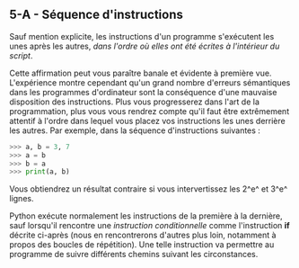 ## 5-A - Séquence d'instructions

Sauf mention explicite, les instructions d'un programme s'exécutent les
unes après les autres, *dans l'ordre où elles ont été écrites à
l'intérieur du script*.

Cette affirmation peut vous paraître banale et évidente à première vue.
L'expérience montre cependant qu'un grand nombre d'erreurs sémantiques
dans les programmes d'ordinateur sont la conséquence d'une mauvaise
disposition des instructions. Plus vous progresserez dans l'art de la
programmation, plus vous vous rendrez compte qu'il faut être extrêmement
attentif à l'ordre dans lequel vous placez vos instructions les unes
derrière les autres. Par exemple, dans la séquence d'instructions
suivantes :



```python
>>> a, b = 3, 7
>>> a = b
>>> b = a
>>> print(a, b)
```



Vous obtiendrez un résultat contraire si vous intervertissez les 2^e^ et
3^e^ lignes.

Python exécute normalement les instructions de la première à la
dernière, sauf lorsqu'il rencontre une *instruction conditionnelle*
comme l'instruction **if** décrite ci-après (nous en rencontrerons
d'autres plus loin, notamment à propos des boucles de répétition). Une
telle instruction va permettre au programme de suivre différents chemins
suivant les circonstances.

